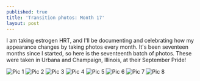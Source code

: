 ```yaml
---
published: true
title: 'Transition photos: Month 17'
layout: post
---
```


I am taking estrogen HRT, and I'll be documenting and celebrating
how my appearance changes by taking photos every month.
It's been seventeen months since I started, so here is the seventeenth batch of photos.
These were taken in Urbana and Champaign, Illinois, at their September Pride!

![Pic 1](/assets/album-09-24-24/pic1.jpg)
![Pic 2](/assets/album-09-24-24/pic2.jpg)
![Pic 3](/assets/album-09-24-24/pic3.jpg)
![Pic 4](/assets/album-09-24-24/pic4.jpg)
![Pic 5](/assets/album-09-24-24/pic5.jpg)
![Pic 6](/assets/album-09-24-24/pic6.jpg)
![Pic 7](/assets/album-09-24-24/pic7.jpg)
![Pic 8](/assets/album-09-24-24/pic8.jpg)
